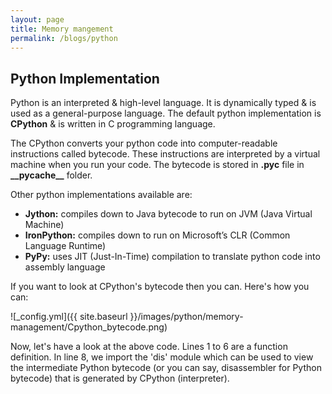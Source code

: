 ```yaml
---
layout: page
title: Memory mangement
permalink: /blogs/python
---
```


## Python Implementation

<p>Python is an interpreted & high-level language. It is dynamically typed & is used as a general-purpose language. The default python implementation is <b>CPython</b> & is written in C programming language.</p>

<p>The CPython converts your python code into computer-readable instructions called bytecode. These instructions are interpreted by a virtual machine when you run your code. The bytecode is stored in <b>.pyc</b> file in <b>__pycache__</b> folder.</p>

<p>Other python implementations available are: 
<ul>
  <li><b>Jython:</b> compiles down to Java bytecode to run on JVM (Java Virtual Machine)</li>
  <li><b>IronPython:</b> compiles down to run on Microsoft’s CLR (Common Language Runtime)</li>
  <li><b>PyPy:</b> uses JIT (Just-In-Time) compilation to translate python code into assembly language</li>
</ul>
</p>

<p>If you want to look at CPython's bytecode then you can. Here's how you can:</p>

  ![_config.yml]({{ site.baseurl }}/images/python/memory-management/Cpython_bytecode.png)
  
<p>
  Now, let's have a look at the above code. Lines 1 to 6 are a function definition. In line 8, we import the 'dis' module which can be used to view the intermediate Python bytecode (or you can say, disassembler for Python bytecode) that is generated by CPython (interpreter).
</p>


